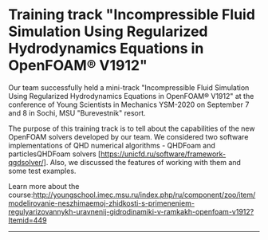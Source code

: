 Training track "Incompressible Fluid Simulation Using Regularized Hydrodynamics Equations in OpenFOAM® V1912"
=================

Our team successfully held a mini-track "Incompressible Fluid Simulation Using Regularized Hydrodynamics Equations in OpenFOAM® V1912" at the conference of Young Scientists in Mechanics YSM-2020 on September 7 and 8 in Sochi, MSU "Burevestnik" resort.

The purpose of this training track is to tell about the capabilities of the new OpenFOAM solvers developed by our team. We considered two software implementations of QHD numerical algorithms - QHDFoam and particlesQHDFoam solvers [https://unicfd.ru/software/framework-qgdsolver/]. Also, we discussed the features of working with them and some test examples.

Learn more about the course:http://youngschool.imec.msu.ru/index.php/ru/component/zoo/item/modelirovanie-neszhimaemoj-zhidkosti-s-primeneniem-regulyarizovannykh-uravnenij-gidrodinamiki-v-ramkakh-openfoam-v1912?Itemid=449
______________________________________________________________________________________________________________________